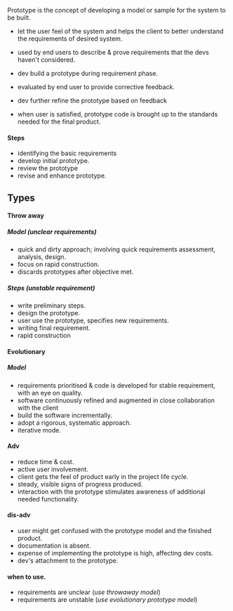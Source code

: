 Prototype is the concept of developing a model or sample for the system to be built. 

- let the user feel of the system and helps the client to better understand the requirements of desired system. 


- used by end users to describe & prove requirements that the devs haven't considered. 
- dev build a prototype during requirement phase. 
- evaluated by end user to provide corrective feedback. 
- dev further refine the prototype based on feedback 
- when user is satisfied, prototype code is brought up to the standards needed for the final product. 

#### Steps 
- identifying the basic requirements 
- develop initial prototype. 
- review the prototype
- revise and enhance prototype. 


## Types 
#### Throw away
##### Model  (unclear requirements)
- quick and dirty approach; involving quick requirements assessment, analysis, design. 
- focus on rapid construction. 
- discards prototypes after objective met. 

##### Steps (unstable requirement)
- write preliminary steps. 
- design the prototype. 
- user use the prototype, specifies new requirements. 
- writing final requirement. 
- rapid construction 
#### Evolutionary 

##### Model 
- requirements prioritised & code is developed for stable requirement, with an eye on quality. 
- software continuously refined and augmented in close collaboration with the client
- build the software incrementally. 
- adopt a rigorous, systematic approach. 
- iterative mode. 

#### Adv 

- reduce time & cost. 
- active user involvement. 
- client gets the feel of product early in the project life cycle. 
- steady, visible signs of progress produced. 
- interaction with the prototype stimulates awareness of additional needed functionality. 


#### dis-adv
- user might get confused with the prototype model and the finished product. 
- documentation is absent. 
- expense of implementing the prototype is high, affecting dev costs. 
- dev's attachment to the prototype. 

#### when to use. 
- requirements are unclear (*use throwaway model*)
- requirements are unstable (*use evolutionary prototype model*)
